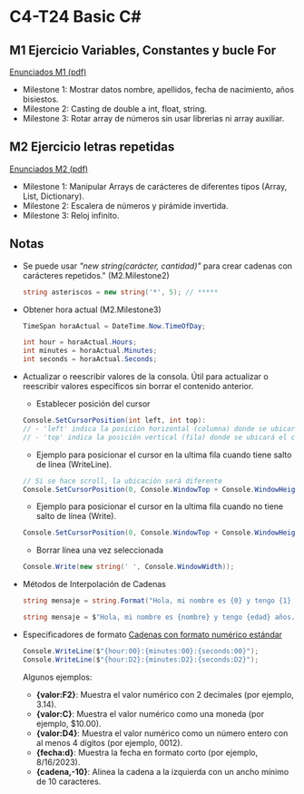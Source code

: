 # C4-T24 Basic C#

## M1 Ejercicio Variables, Constantes y bucle For 
[Enunciados M1 (pdf)](https://github.com/santiarroyave/sao-fe-gc-ejercicios-c4-T24-basic-c-sharp-08-2023/blob/main/Enunciados/M1.%20Enunciat%20Variables.pdf)
- Milestone 1: Mostrar datos nombre, apellidos, fecha de nacimiento, años bisiestos.
- Milestone 2: Casting de double a int, float, string.
- Milestone 3: Rotar array de números sin usar librerias ni array auxiliar.

## M2 Ejercicio letras repetidas
[Enunciados M2 (pdf)](https://github.com/santiarroyave/sao-fe-gc-ejercicios-c4-T24-basic-c-sharp-08-2023/blob/main/Enunciados/M2.%20Enunciat%20Lletres%20Repetides.pdf)
- Milestone 1: Manipular Arrays de carácteres de diferentes tipos (Array, List, Dictionary).
- Milestone 2: Escalera de números y pirámide invertida.
- Milestone 3: Reloj infinito.

## Notas
- Se puede usar *"new string(carácter, cantidad)"* para crear cadenas con carácteres repetidos." (M2.Milestone2)
    ```c#
    string asteriscos = new string('*', 5); // *****
    ```

- Obtener hora actual (M2.Milestone3)
    ```c#
    TimeSpan horaActual = DateTime.Now.TimeOfDay;

    int hour = horaActual.Hours;
    int minutes = horaActual.Minutes;
    int seconds = horaActual.Seconds;
    ```

- Actualizar o reescribir valores de la consola.
    Útil para actualizar o reescribir valores específicos sin borrar el contenido anterior.

    - Establecer posición del cursor
    ```c#
    Console.SetCursorPosition(int left, int top):
    // - 'left' indica la posición horizontal (columna) donde se ubicará el cursor.
    // - 'top' indica la posición vertical (fila) donde se ubicará el cursor.
    ```

    - Ejemplo para posicionar el cursor en la ultima fila cuando tiene salto de línea (WriteLine).
    ```c#
    // Si se hace scroll, la ubicación será diferente
    Console.SetCursorPosition(0, Console.WindowTop + Console.WindowHeight - 2);
    ```

    - Ejemplo para posicionar el cursor en la ultima fila cuando no tiene salto de línea (Write).
    ```c#
    Console.SetCursorPosition(0, Console.WindowTop + Console.WindowHeight - 1);
    ```

    - Borrar línea una vez seleccionada
    ```c#
    Console.Write(new string(' ', Console.WindowWidth));
    ``` 

- Métodos de Interpolación de Cadenas
    ```c#
    string mensaje = string.Format("Hola, mi nombre es {0} y tengo {1} años.", nombre, edad);
    ```

    ```c#
    string mensaje = $"Hola, mi nombre es {nombre} y tengo {edad} años.";
    ```

- Especificadores de formato
    [Cadenas con formato numérico estándar](https://learn.microsoft.com/es-es/dotnet/standard/base-types/standard-numeric-format-strings)
    ```c#
    Console.WriteLine($"{hour:00}:{minutes:00}:{seconds:00}");
    Console.WriteLine($"{hour:D2}:{minutes:D2}:{seconds:D2}");
    ```
    Algunos ejemplos:
    - **{valor:F2}**: Muestra el valor numérico con 2 decimales (por ejemplo, 3.14).
    - **{valor:C}**: Muestra el valor numérico como una moneda (por ejemplo, $10.00).
    - **{valor:D4}**: Muestra el valor numérico como un número entero con al menos 4 dígitos (por ejemplo, 0012).
    - **{fecha:d}**: Muestra la fecha en formato corto (por ejemplo, 8/16/2023).
    - **{cadena,-10}**: Alinea la cadena a la izquierda con un ancho mínimo de 10 caracteres.